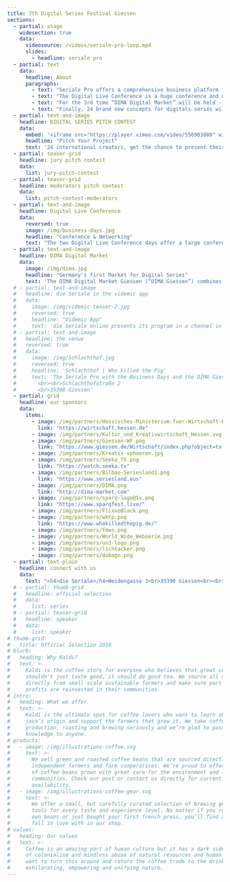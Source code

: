 ```yaml
---
title: 7th Digital Series Festival Giessen
sections:
  - partial: stage
    widesection: true
    data:
      videosource: /videos/seriale-pro-loop.mp4
      slides:
        - headline: seriale pro
  - partial: text
    data:
      headline: About
      paragraphs:
        - text: "Seriale Pro offers a comprehensive business platform for the digital series industry. It includes the industry related activities “Digital Live Conference”, “DIMA Digital Market” and the “Pitch Contest”."
        - text: "The Digital Live Conference is a huge conference and networking event, it will be held for the 5th time as part of “die Seriale”."
        - text: "For the 3rd time “DIMA Digital Market” will be held - Germany’s very first physical market with focus on short form digital series. This is in cooperation with “Bilbao Seriesland” and “Minnesota web Fest."
        - text: "Finally, 24 brand new concepts for digitals series will be presented to the industry during a pitch competition."
  - partial: text-and-image
    headline: DIGITAL SERIES PITCH CONTEST
    data:
      embed: '<iframe src="https://player.vimeo.com/video/556903080" width="640" height="360" frameborder="0" allow="autoplay; fullscreen; picture-in-picture" allowfullscreen></iframe>'
      headline: "Pitch Your Project"
      text: '24 international creators, get the chance to present their series project in a 3 minute long pitch video. Among them, some creators will pitch their project for the first time. In a livestream, which will be moderated by Thomas Veyrier (Toulouses/France), Caris Vujcec (New York City/United States) and John Tague (Los Angeles/United States), the videos will be shown to a selected jury and audience. The jury will give a short feedback afterwards. The best pitch will be announced during the award ceremony on Sunday June 6th. The pitch contest takes place on the 5th of June from 4pm to 8pm and includes four rounds.'
  - partial: teaser-grid
    headline: jury pitch contest
    data:
      list: jury-pitch-contest
  - partial: teaser-grid
    headline: moderators pitch contest
    data:
      list: pitch-contest-moderators
  - partial: text-and-image
    headline: Digital Live Conference
    data:
      reversed: true
      image: /img/business-days.jpg
      headline: "Conference & Networking"
      text: "The two Digital Live Conference days offer a large conference and networking program for the creative industry. Established international experts will present exclusive insights on the mechanisms of the global digital series market and talk about the latest developments and trends. Various possibilities for distribution, co-production and branded content will be presented and discussed in panels. Brand new project ideas will be presented and above all, this event invites to network and make new connections."
  - partial: text-and-image
    headline: DIMA Digital Market
    data:
      image: /img/dima.jpg
      headline: "Germany's first Market for Digital Series"
      text: 'The DIMA Digital Market Giessen (“DIMA Giessen”) combines a physical market especially for short form digital series and a networking platform for international producers, distributors, sales agents, broadcasters and funding representatives. This year, our conference program is streamed through our website, YouTube and Facebook. DIMA is a cooperation with “Bilbao Seriesland” & “Minnesota WebFest”.'
  # - partial: text-and-image
  #   headline: die Seriale in the videmic app
  #   data:
  #     image: /img/videmic-teaser-2.jpg
  #     reversed: true
  #     headline: "Videmic App"
  #     text: 'die Seriale online presents its program in a channel in the videmic app. The channel offers information about die Seriale, Seriale Pro and Seriale Educational. You can download trailers of digital series and watch them everywhere. A favorites list allows you to plan your visit of the online festival.<br><br> From June 3 to 8, 2020, you can watch episodes of the selected digital series of die Seriale and live recordings of the keynotes and the panels of Seriale Pro in the videmic app for free.<br><br>The free videmic app is bilingual: English and German. videmic is available in the AppStore and in Google Play.<br><br><a target="_blank" class="button button--external" href="https://videmic.de/app">Get the Videmic App</a>'
  # - partial: text-and-image
  #   headline: the venue
  #   reversed: true
  #   data:
  #     image: /img/Schlachthof.jpg
  #     reversed: true
  #     headline: 'Schlachthof | Who killed the Pig'
  #     text: 'The Seriale Pro with the Business Days and the DIMA Giessen - Digital Market, will take place here. There are many places indoors and open air for networking, panel discussions, the pitching contest, workshops and for celebration.
  #       <br><br>Schlachthofstraße 2
  #       <br>35398 Giessen'
  - partial: grid
    headline: our sponsors
    data:
      items:
        - image: /img/partners/Hessisches-Ministerium-fuer-Wirtschaft-Energie-Verkehr-und-Wohnen.png
          link: "https://wirtschaft.hessen.de"
        - image: /img/partners/Kultur_und_Kreativwirtschaft_Hessen.svg
        - image: /img/partners/Giessen-WF.png
          link: "https://www.giessen.de/Wirtschaft/index.php?object=tx,2874.1&ModID=9&FID=684.7.1&NavID=1894.12&La=1"
        - image: /img/partners/Kreativ-sphaeren.jpg
        - image: /img/partners/Seeka_TV.png
          link: "https://watch.seeka.tv"
        - image: /img/partners/Bilbao-Seriesland1.png
          link: "https://www.seriesland.eus"
        - image: /img/partners/DIMA.png
          link: "http://dima-market.com"
        - image: /img/partners/sparq-logo@1x.png
          link: "https://www.sparqfest.live/"
        - image: /img/partners/FlixxoBlack.png
        - image: /img/partners/wktp.png
          link: "https://www.whokilledthepig.de/"
        - image: /img/partners/fmws.png
        - image: /img/partners/World_Wide_Webserie.png
        - image: /img/partners/un3-logo.png
        - image: /img/partners/lichtacker.png
        - image: /img/partners/dobago.png
  - partial: text-plain
    headline: connect with us
    data:
      text: "<h4>die Seriale</h4>Weidengasse 3<br>35390 Giessen<br><br>phone:   +49 641 13295 398<br>e-mail:    info@die-seriale.de"
  # - partial: thumb-grid
  #   headline: official selection
  #   data:
  #     list: series
  # - partial: teaser-grid
  #   headline: speaker
  #   data:
  #     list: speaker
# thumb-grid:
#   title: Official Selection 2019
# blurb:
#   heading: Why Kaldi?
#   text: >-
#     Kaldi is the coffee store for everyone who believes that great coffee
#     shouldn't just taste good, it should do good too. We source all of our beans
#     directly from small scale sustainable farmers and make sure part of the
#     profits are reinvested in their communities.
# intro:
#   heading: What we offer
#   text: >-
#     Kaldi is the ultimate spot for coffee lovers who want to learn about their
#     java’s origin and support the farmers that grew it. We take coffee
#     production, roasting and brewing seriously and we’re glad to pass that
#     knowledge to anyone.
# products:
#   - image: /img/illustrations-coffee.svg
#     text: >-
#       We sell green and roasted coffee beans that are sourced directly from
#       independent farmers and farm cooperatives. We’re proud to offer a variety
#       of coffee beans grown with great care for the environment and local
#       communities. Check our post or contact us directly for current
#       availability.
#   - image: /img/illustrations-coffee-gear.svg
#     text: >-
#       We offer a small, but carefully curated selection of brewing gear and
#       tools for every taste and experience level. No matter if you roast your
#       own beans or just bought your first french press, you’ll find a gadget to
#       fall in love with in our shop.
# values:
#   heading: Our values
#   text: >-
#     Coffee is an amazing part of human culture but it has a dark side too – one
#     of colonialism and mindless abuse of natural resources and human lives. We
#     want to turn this around and return the coffee trade to the drink’s
#     exhilarating, empowering and unifying nature.
---
```

